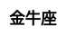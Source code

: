 ---
title: 金牛座
layout: constellation/single
description: 星座信息 - 金牛座.
js: ["js/luck/constellation/single.js"]
css: ["css/luck/constellation/single.css"]
---